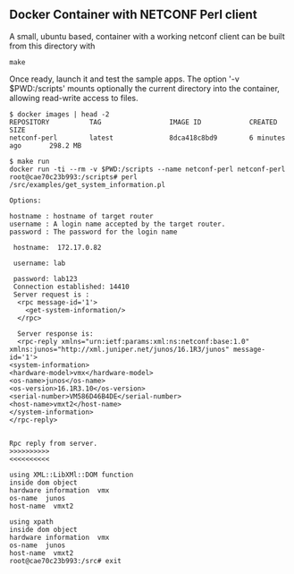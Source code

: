 ## Docker Container with NETCONF Perl client

A small, ubuntu based, container with a working netconf client can be built from this directory with

```
make
```

Once ready, launch it and test the sample apps. The option '-v $PWD:/scripts' mounts 
optionally the current directory into the container, allowing read-write access to files.

```
$ docker images | head -2
REPOSITORY          TAG                 IMAGE ID            CREATED             SIZE
netconf-perl        latest              8dca418c8bd9        6 minutes ago       298.2 MB

$ make run
docker run -ti --rm -v $PWD:/scripts --name netconf-perl netconf-perl
root@cae70c23b993:/scripts# perl /src/examples/get_system_information.pl

Options:

hostname : hostname of target router
username : A login name accepted by the target router.
password : The password for the login name

 hostname:  172.17.0.82

 username: lab

 password: lab123
 Connection established: 14410
 Server request is :
  <rpc message-id='1'>
    <get-system-information/>
  </rpc>

  Server response is:
  <rpc-reply xmlns="urn:ietf:params:xml:ns:netconf:base:1.0" xmlns:junos="http://xml.juniper.net/junos/16.1R3/junos" message-id='1'>
<system-information>
<hardware-model>vmx</hardware-model>
<os-name>junos</os-name>
<os-version>16.1R3.10</os-version>
<serial-number>VM586D46B4DE</serial-number>
<host-name>vmxt2</host-name>
</system-information>
</rpc-reply>


Rpc reply from server.
>>>>>>>>>>
<<<<<<<<<<

using XML::LibXMl::DOM function
inside dom object
hardware information  vmx
os-name  junos
host-name  vmxt2

using xpath
inside dom object
hardware information  vmx
os-name  junos
host-name  vmxt2
root@cae70c23b993:/src# exit
```






